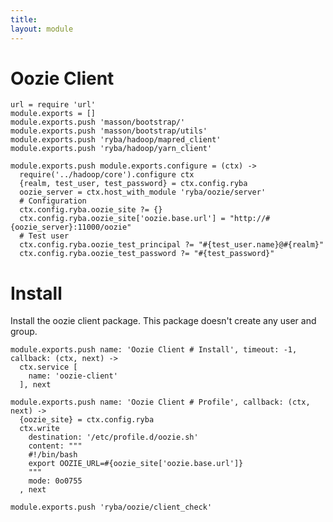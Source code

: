 ```yaml
---
title: 
layout: module
---
```


# Oozie Client

    url = require 'url'
    module.exports = []
    module.exports.push 'masson/bootstrap/'
    module.exports.push 'masson/bootstrap/utils'
    module.exports.push 'ryba/hadoop/mapred_client'
    module.exports.push 'ryba/hadoop/yarn_client'

    module.exports.push module.exports.configure = (ctx) ->
      require('../hadoop/core').configure ctx
      {realm, test_user, test_password} = ctx.config.ryba
      oozie_server = ctx.host_with_module 'ryba/oozie/server'
      # Configuration
      ctx.config.ryba.oozie_site ?= {}
      ctx.config.ryba.oozie_site['oozie.base.url'] = "http://#{oozie_server}:11000/oozie"
      # Test user
      ctx.config.ryba.oozie_test_principal ?= "#{test_user.name}@#{realm}"
      ctx.config.ryba.oozie_test_password ?= "#{test_password}"

# Install

Install the oozie client package. This package doesn't create any user and group.

    module.exports.push name: 'Oozie Client # Install', timeout: -1, callback: (ctx, next) ->
      ctx.service [
        name: 'oozie-client'
      ], next

    module.exports.push name: 'Oozie Client # Profile', callback: (ctx, next) ->
      {oozie_site} = ctx.config.ryba
      ctx.write
        destination: '/etc/profile.d/oozie.sh'
        content: """
        #!/bin/bash
        export OOZIE_URL=#{oozie_site['oozie.base.url']}
        """
        mode: 0o0755
      , next

    module.exports.push 'ryba/oozie/client_check'


















